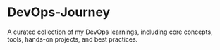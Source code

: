 # DevOps-Journey
A curated collection of my DevOps learnings, including core concepts, tools, hands-on projects, and best practices.
